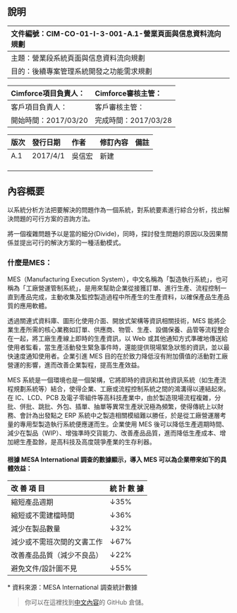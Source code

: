 ## 說明

| 文件編號：CIM-CO-01-I-3-001-A.1-營業頁面與信息資料流向規劃 |
| :--- |
| 主題：營業段系統頁面與信息資料流向規劃 |
| 目的：後續專案管理系統開發之功能需求規劃 |

| Cimforce項目負責人： | Cimforce審核主管： |
| :--- | :--- |
| 客戶項目負責人： | 客戶審核主管： |
| 開始時間：2017/03/20 | 完成時間：2017/03/28 |

| **版次** | **發行日期** | **作者** | **修訂內容** | **備註** |
| :--- | :--- | :--- | :--- | :--- |
| A.1 | 2017/4/1 | 吳信宏 | 新建 |  |
|  |  |  |  |  |
|  |  |  |  |  |
|  |  |  |  |  |

## 內容概要

以系統分析方法把要解決的問題作為一個系統，對系統要素進行綜合分析，找出解決問題的可行方案的咨詢方法。

將一個複雜問題予以是當的細分\(Divide\)，同時，探討發生問題的原因以及因果關係並提出可行的解決方案的一種活動模式。

### 什麼是MES：

MES（Manufacturing Execution System），中文名稱為「製造執行系統」，也可稱為「工廠營運管制系統」，是用來幫助企業從接獲訂單、進行生產、流程控制一直到產品完成，主動收集及監控製造過程中所產生的生產資料，以確保產品生產品質的應用軟體。

透過關連式資料庫、圖形化使用介面、開放式架構等資訊相關技術，MES 能將企業生產所需的核心業務如訂單、供應商、物管、生產、設備保養、品管等流程整合在一起，將工廠生產線上即時的生產資訊，以 Web 或其他通知方式準確地傳送給使用者監看，當生產活動發生緊急事件時，還能提供現場緊急狀態的資訊，並以最快速度通知使用者。企業引進 MES 目的在於致力降低沒有附加價值的活動對工廠營運的影響，進而改善企業製程，提高生產效益。

MES 系統是一個環境也是一個架構，它將即時的資訊和其他資訊系統（如生產流程規劃系統等）結合，使得企業、工廠或流程控制系統之間的鴻溝得以連結起來。在 IC、LCD、PCB 及電子零組件等高科技產業中，由於製造現場流程複雜，分批、併批、跳批、外包、插單、抽單等異常生產狀況極為頻繁，使得傳統上以財務、會計為出發點之 ERP 系統中之製造相關模組難以勝任，於是從工廠營運層考量的專用型製造執行系統便應運而生。企業使用 MES 後可以降低生產週期時間、減少在製品（WIP）、增強準時交貨能力、改善產品品質，進而降低生產成本、增加總生產盈餘，是高科技及高度競爭產業的生存利器。

#### 根據 MESA International 調查的數據顯示，導入 MES 可以為企業帶來如下的具體效益：

| 改 善 項 目 | 統 計 數 據 |
| :--- | :--- |
| 縮短產品週期 | ↓35% |
| 縮短或不需建檔時間 | ↓36% |
| 減少在製品數量 | ↓32% |
| 減少或不需班次間的文書工作 | ↓67% |
| 改善產品品質（減少不良品） | ↓22% |
| 避免文件/設計圖不見 | ↓55% |

\* 資料來源：MESA International 調查統計數據

> 你可以在這裡找到[中文內容](https://github.com/wastemobile/gitbook)的 GitHub 倉儲。

#### 



